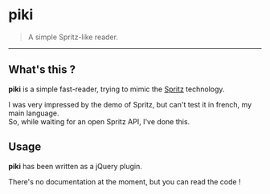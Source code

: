 # piki

> A simple Spritz-like reader.

* * *

## What's this ?

**piki** is a simple fast-reader, trying to mimic the [Spritz](http://www.spritzinc.com) technology.

I was very impressed by the demo of Spritz, but can't test it in french, my main language.  
So, while waiting for an open Spritz API, I've done this.

## Usage

**piki** has been written as a jQuery plugin.

There's no documentation at the moment, but you can read the code !
